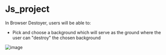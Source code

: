 # Js_project

In Browser Destoyer, users will be able to:
* Pick and choose a background which will serve as the ground where the user can "destroy" the chosen background

![image](https://wireframe.cc/rV0Skg)
